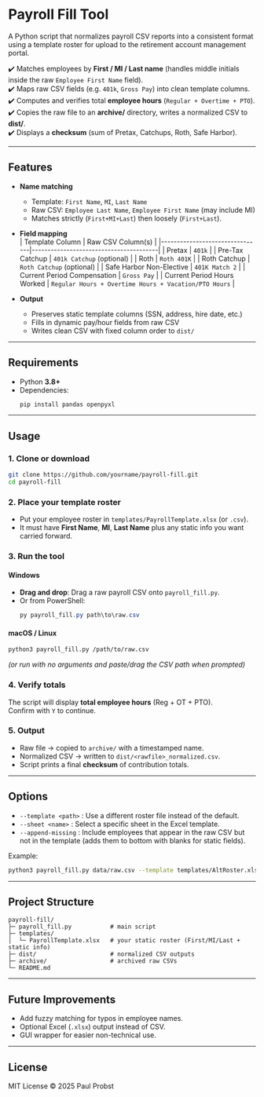 # Payroll Fill Tool

A Python script that normalizes payroll CSV reports into a consistent format using a template roster for upload to the retirement account management portal.  

✔️ Matches employees by **First / MI / Last name** (handles middle initials inside the raw `Employee First Name` field).  
✔️ Maps raw CSV fields (e.g. `401k`, `Gross Pay`) into clean template columns.  
✔️ Computes and verifies total **employee hours** (`Regular + Overtime + PTO`).  
✔️ Copies the raw file to an **archive/** directory, writes a normalized CSV to **dist/**.  
✔️ Displays a **checksum** (sum of Pretax, Catchups, Roth, Safe Harbor).  

---

## Features

- **Name matching**  
  - Template: `First Name`, `MI`, `Last Name`  
  - Raw CSV: `Employee Last Name`, `Employee First Name` (may include MI)  
  - Matches strictly (`First+MI+Last`) then loosely (`First+Last`).

- **Field mapping**  
  | Template Column                | Raw CSV Column(s)                      |
  |--------------------------------|----------------------------------------|
  | Pretax                         | `401k`                                 |
  | Pre-Tax Catchup                | `401k Catchup` (optional)              |
  | Roth                           | `Roth 401K`                            |
  | Roth Catchup                   | `Roth Catchup` (optional)              |
  | Safe Harbor Non-Elective       | `401K Match 2`                         |
  | Current Period Compensation    | `Gross Pay`                            |
  | Current Period Hours Worked    | `Regular Hours + Overtime Hours + Vacation/PTO Hours` |

- **Output**  
  - Preserves static template columns (SSN, address, hire date, etc.)  
  - Fills in dynamic pay/hour fields from raw CSV  
  - Writes clean CSV with fixed column order to `dist/`  

---

## Requirements

- Python **3.8+**
- Dependencies:
  ```bash
  pip install pandas openpyxl
  ```

---

## Usage

### 1. Clone or download
```bash
git clone https://github.com/yourname/payroll-fill.git
cd payroll-fill
```

### 2. Place your template roster
- Put your employee roster in `templates/PayrollTemplate.xlsx` (or `.csv`).  
- It must have **First Name**, **MI**, **Last Name** plus any static info you want carried forward.

### 3. Run the tool

#### Windows
- **Drag and drop**: Drag a raw payroll CSV onto `payroll_fill.py`.  
- Or from PowerShell:
  ```powershell
  py payroll_fill.py path\to\raw.csv
  ```

#### macOS / Linux
```bash
python3 payroll_fill.py /path/to/raw.csv
```
*(or run with no arguments and paste/drag the CSV path when prompted)*

### 4. Verify totals
The script will display **total employee hours** (Reg + OT + PTO).  
Confirm with `Y` to continue.

### 5. Output
- Raw file → copied to `archive/` with a timestamped name.  
- Normalized CSV → written to `dist/<rawfile>_normalized.csv`.  
- Script prints a final **checksum** of contribution totals.

---

## Options

- `--template <path>` : Use a different roster file instead of the default.  
- `--sheet <name>`    : Select a specific sheet in the Excel template.  
- `--append-missing`  : Include employees that appear in the raw CSV but not in the template (adds them to bottom with blanks for static fields).

Example:
```bash
python3 payroll_fill.py data/raw.csv --template templates/AltRoster.xlsx --sheet Employees --append-missing
```

---

## Project Structure

```
payroll-fill/
├─ payroll_fill.py           # main script
├─ templates/
│  └─ PayrollTemplate.xlsx   # your static roster (First/MI/Last + static info)
├─ dist/                     # normalized CSV outputs
├─ archive/                  # archived raw CSVs
└─ README.md
```

---

## Future Improvements

- Add fuzzy matching for typos in employee names.  
- Optional Excel (`.xlsx`) output instead of CSV.  
- GUI wrapper for easier non-technical use.  

---

## License

MIT License © 2025 Paul Probst
